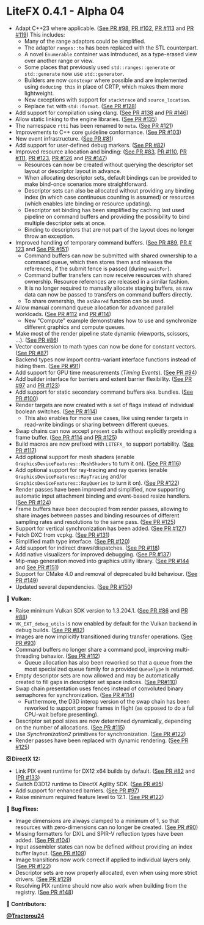 # LiteFX 0.4.1 - Alpha 04

- Adapt C++23 where applicable. ([See PR #98](https://github.com/crud89/LiteFX/pull/98), [PR #102](https://github.com/crud89/LiteFX/pull/102), [PR #113](https://github.com/crud89/LiteFX/pull/113) and [PR #119](https://github.com/crud89/LiteFX/pull/119)) This includes:
  - Many of the range adaptors could be simplified.
  - The adaptor `ranges::to` has been replaced with the STL counterpart.
  - A novel `Enumerable` container was introduced, as a type-erased view over another range or view.
  - Some places that previously used `std::ranges::generate` or `std::generate` now use `std::generator`.
  - Builders are now `constexpr` where possible and are implemented using `deducing this` in place of CRTP, which makes them more lightweight.
  - New exceptions with support for `stacktrace` and `source_location`.
  - Replace `fmt` with `std::format`. ([See PR #128](https://github.com/crud89/LiteFX/pull/128))
- Add support for compilation using clang. ([See PR #138](https://github.com/crud89/LiteFX/pull/138) and [PR #146](https://github.com/crud89/LiteFX/pull/146))
- Allow static linking to the engine libraries. ([See PR #135](https://github.com/crud89/LiteFX/pull/135))
- The namespace `rtti` has been renamed to `meta`. ([See PR #121](https://github.com/crud89/LiteFX/pull/121))
- Improvements to C++ core guideline conformance. ([See PR #103](https://github.com/crud89/LiteFX/pull/103))
- New event infrastructure. ([See PR #81](https://github.com/crud89/LiteFX/pull/81))
- Add support for user-defined debug markers. ([See PR #82](https://github.com/crud89/LiteFX/pull/82))
- Improved resource allocation and binding: ([See PR #83](https://github.com/crud89/LiteFX/pull/83), [PR #110](https://github.com/crud89/LiteFX/pull/110), [PR #111](https://github.com/crud89/LiteFX/pull/111), [PR #123](https://github.com/crud89/LiteFX/pull/123), [PR #126](https://github.com/crud89/LiteFX/pull/126) and [PR #147](https://github.com/crud89/LiteFX/pull/147))
  - Resources can now be created without querying the descriptor set layout or descriptor layout in advance.
  - When allocating descriptor sets, default bindings can be provided to make bind-once scenarios more straightforward.
  - Descriptor sets can also be allocated without providing any binding index (in which case continuous counting is assumed) or resources (which enables late binding or resource updating).
  - Descriptor set binding has been simplified by caching last used pipeline on command buffers and providing the possibility to bind multiple descriptor sets at once.
  - Binding to descriptors that are not part of the layout does no longer throw an exception.
- Improved handling of temporary command buffers. ([See PR #89](https://github.com/crud89/LiteFX/pull/89), [PR # 123](https://github.com/crud89/LiteFX/pull/123) and [See PR #151](https://github.com/crud89/LiteFX/pull/151))
  - Command buffers can now be submitted with shared ownership to a command queue, which then stores them and releases the references, if the submit fence is passed (during `waitFor`).
  - Command buffer transfers can now receive resources with shared ownership. Resource references are released in a similar fashion.
  - It is no longer required to manually allocate staging buffers, as raw data can now be passed to transfers on command buffers directly.
  - To share ownership, the `asShared` function can be used.
- Allow manual command queue allocation for advanced parallel workloads. ([See PR #112](https://github.com/crud89/LiteFX/pull/112) and [PR #114](https://github.com/crud89/LiteFX/pull/114))
  -  New "Compute" example demonstrates how to use and synchronize different graphics and compute queues.
- Make most of the render pipeline state dynamic (viewports, scissors, ...). ([See PR #86](https://github.com/crud89/LiteFX/pull/86))
- Vector conversion to math types can now be done for constant vectors. ([See PR #87](https://github.com/crud89/LiteFX/pull/87))
- Backend types now import contra-variant interface functions instead of hiding them. ([See PR #91](https://github.com/crud89/LiteFX/pull/91))
- Add support for GPU time measurements (*Timing Events*). ([See PR #94](https://github.com/crud89/LiteFX/pull/94))
- Add builder interface for barriers and extent barrier flexibility. ([See PR #97](https://github.com/crud89/LiteFX/pull/97) and [PR #123](https://github.com/crud89/LiteFX/pull/123))
- Add support for static secondary command buffers aka. bundles. ([See PR #100](https://github.com/crud89/LiteFX/pull/100))
- Render targets are now created with a set of flags instead of individual boolean switches. ([See PR #114](https://github.com/crud89/LiteFX/pull/114))
  - This also enables for more use cases, like using render targets in read-write bindings or sharing between different queues.
- Swap chains can now accept `present` calls without explicitly providing a frame buffer. ([See PR #114](https://github.com/crud89/LiteFX/pull/114) and [PR #125](https://github.com/crud89/LiteFX/pull/125))
- Build macros are now prefixed with `LITEFX_` to support portability. ([See PR #117](https://github.com/crud89/LiteFX/pull/117))
- Add optional support for mesh shaders (enable `GraphicsDeviceFeatures::MeshShaders` to turn it on). ([See PR #116](https://github.com/crud89/LiteFX/pull/116))
- Add optional support for ray-tracing and ray queries (enable `GraphicsDeviceFeatures::RayTracing` and/or `GraphicsDeviceFeatures::RayQueries` to turn it on). ([See PR #122](https://github.com/crud89/LiteFX/pull/122))
- Render passes have been improved and simplified, now supporting automatic input attachment binding and event-based resize handlers. ([See PR #124](https://github.com/crud89/LiteFX/pull/124))
- Frame buffers have been decoupled from render passes, allowing to share images between passes and binding resources of different sampling rates and resolutions to the same pass. ([See PR #125](https://github.com/crud89/LiteFX/pull/125))
- Support for vertical synchronization has been added. ([See PR #127](https://github.com/crud89/LiteFX/pull/127))
- Fetch DXC from vcpkg. ([See PR #131](https://github.com/crud89/LiteFX/pull/131))
- Simplified math type interface. ([See PR #120](https://github.com/crud89/LiteFX/pull/120))
- Add support for indirect draws/dispatches. ([See PR #118](https://github.com/crud89/LiteFX/pull/118))
- Add native visualizers for improved debugging. ([See PR #137](https://github.com/crud89/LiteFX/pull/137))
- Mip-map generation moved into graphics utility library. ([See PR #144](https://github.com/crud89/LiteFX/pull/144) and [See PR #151](https://github.com/crud89/LiteFX/pull/151))
- Support for CMake 4.0 and removal of deprecated build behaviour. ([See PR #149](https://github.com/crud89/LiteFX/pull/149))
- Updated several dependencies. ([See PR #150](https://github.com/crud89/LiteFX/pull/150))

**🌋 Vulkan:**

- Raise minimum Vulkan SDK version to 1.3.204.1. ([See PR #86](https://github.com/crud89/LiteFX/pull/86) and [PR #88](https://github.com/crud89/LiteFX/pull/88))
- `VK_EXT_debug_utils` is now enabled by default for the Vulkan backend in debug builds. ([See PR #82](https://github.com/crud89/LiteFX/pull/82))
- Images are now implicitly transitioned during transfer operations. ([See PR #93](https://github.com/crud89/LiteFX/pull/93))
- Command buffers no longer share a command pool, improving multi-threading behavior. ([See PR #112](https://github.com/crud89/LiteFX/pull/112))
  - Queue allocation has also been reworked so that a queue from the most specialized queue family for a provided `QueueType` is returned.
- Empty descriptor sets are now allowed and may be automatically created to fill gaps in descriptor set space indices. ([See PR#110](https://github.com/crud89/LiteFX/pull/110))
- Swap chain presentation uses fences instead of convoluted binary semaphores for synchronization. ([See PR #114](https://github.com/crud89/LiteFX/pull/114))
  - Furthermore, the D3D interop version of the swap chain has been reworked to support proper frames in flight (as opposed to do a full CPU-wait before presenting).
- Descriptor set pool sizes are now determined dynamically, depending on the number of allocations. ([See PR #115](https://github.com/crud89/LiteFX/pull/115))
- Use *Synchronization2* primitives for synchronization. ([See PR #122](https://github.com/crud89/LiteFX/pull/122))
- Render passes have been replaced with dynamic rendering. ([See PR #125](https://github.com/crud89/LiteFX/pull/125))

**❎ DirectX 12:**

- Link PIX event runtime for DX12 x64 builds by default. ([See PR #82](https://github.com/crud89/LiteFX/pull/82) and ([PR #133](https://github.com/crud89/LiteFX/pull/133))
- Switch D3D12 runtime to DirectX Agility SDK. ([See PR #95](https://github.com/crud89/LiteFX/pull/95))
- Add support for enhanced barriers. ([See PR #97](https://github.com/crud89/LiteFX/pull/97))
- Raise minimum required feature level to 12.1. ([See PR #122](https://github.com/crud89/LiteFX/pull/122))

**🐞 Bug Fixes:**

- Image dimensions are always clamped to a minimum of 1, so that resources with zero-dimensions can no longer be created. ([See PR #90](https://github.com/crud89/LiteFX/pull/90))
- Missing formatters for DXIL and SPIR-V reflection types have been added. ([See PR #104](https://github.com/crud89/LiteFX/pull/104))
- Input assembler states can now be defined without providing an index buffer layout. ([See PR #109](https://github.com/crud89/LiteFX/pull/109))
- Image transitions now work correct if applied to individual layers only. ([See PR #122](https://github.com/crud89/LiteFX/pull/122))
- Descriptor sets are now properly allocated, even when using more strict drivers. ([See PR #129](https://github.com/crud89/LiteFX/pull/129))
- Resolving PIX runtime should now also work when building from the registry. ([See PR #148](https://github.com/crud89/LiteFX/pull/148))

**👥 Contributors:**

[**@Tractorou24**](https://github.com/Tractorou24)
